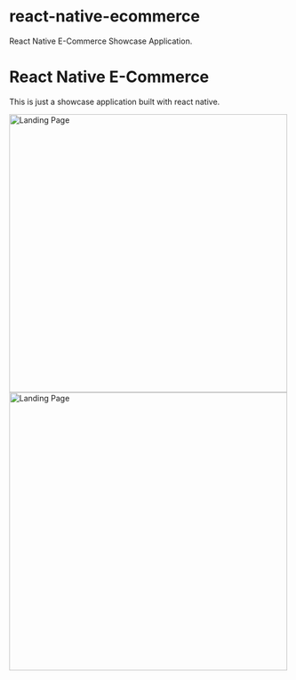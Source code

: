 # react-native-ecommerce
React Native E-Commerce Showcase Application.
<!DOCTYPE html>
<html>
<head>
<title>Page Title</title>
</head>
<body>

<h1>React Native E-Commerce</h1>
<p>This is just a showcase application built with react native.</p>

<img src="https://firebasestorage.googleapis.com/v0/b/innernepal-dca5b.appspot.com/o/Github%2FSimulator%20Screen%20Shot%20-%20iPhone%20X%20-%202018-04-19%20at%2011.46.18_iphonexspacegrey_portrait.png?alt=media&token=1953991c-4b1d-48cb-a6c4-3a6b89c8174b" alt="Landing Page" width="500" height="500">

  <img src="https://firebasestorage.googleapis.com/v0/b/innernepal-dca5b.appspot.com/o/Github%2FSimulator%20Screen%20Shot%20-%20iPhone%20X%20-%202018-04-19%20at%2011.46.32_iphonexspacegrey_portrait.png?alt=media&token=913b012d-54cf-4464-a5e4-42f7fa34fc9e" alt="Landing Page" width="500" height="500">


</body>
</html>
